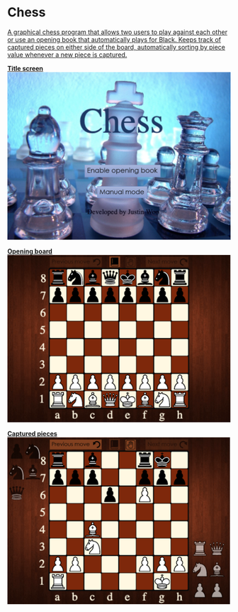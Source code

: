 # Chess
<a Project link href="https://snap.berkeley.edu/snap/snap.html#present:Username=justinwoo395&ProjectName=chess">

A graphical chess program that allows two users to play against each other or use an opening book that automatically
plays for Black. Keeps track of captured pieces on either side of the board, automatically sorting by piece value
whenever a new piece is captured. 

<b>Title screen</b>
<img src="https://github.com/justinwoo395/Chess/blob/master/Images/Title%20Screen.png" />

<b>Opening board</b>
<img src="https://github.com/justinwoo395/Chess/blob/master/Images/Opening%20Board.png" />

<b>Captured pieces</b>
<img src="https://github.com/justinwoo395/Chess/blob/master/Images/Captured%20Pieces.png" />
